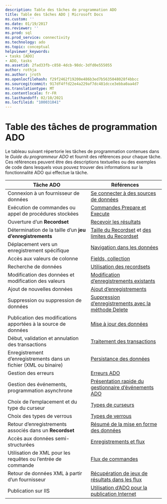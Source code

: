 ```yaml
---
description: Table des tâches de programmation ADO
title: Table des tâches ADO | Microsoft Docs
ms.custom: ''
ms.date: 01/19/2017
ms.reviewer: ''
ms.prod: sql
ms.prod_service: connectivity
ms.technology: ado
ms.topic: conceptual
helpviewer_keywords:
- tasks [ADO]
- ADO, tasks
ms.assetid: 2fad33fb-c858-4dcb-98dc-3dfd0e555055
author: rothja
ms.author: jroth
ms.openlocfilehash: f29f2462f19200e486b3ed7b5635048028f4bbcc
ms.sourcegitcommit: 917df4ffd22e4a229af7dc481dcce3ebba0aa4d7
ms.translationtype: MT
ms.contentlocale: fr-FR
ms.lasthandoff: 02/10/2021
ms.locfileid: "100031041"
---
```

# <a name="ado-programming-task-table"></a>Table des tâches de programmation ADO
Le tableau suivant répertorie les tâches de programmation contenues dans le *Guide du programmeur ADO* et fournit des références pour chaque tâche. Ces références peuvent être des descriptions textuelles ou des exemples de code dans lesquels vous pouvez trouver des informations sur la fonctionnalité ADO qui effectue la tâche.

|Tâche ADO|Références|
|--------------|----------------|
|Connexion à un fournisseur de données|[Se connecter à des sources de données](./data/connecting-to-data-sources.md)|
|Exécution de commandes ou appel de procédures stockées|[Commandes Prepare et Execute](./data/preparing-and-executing-commands.md)|
|Ouverture d’un **Recordset**|[Recevoir les résultats](./data/receiving-results.md)|
|Détermination de la taille d’un **jeu d’enregistrements**|[Taille du Recordset](./data/current-record-and-size-of-recordset.md) et [des limites du Recordset](./data/boundaries-of-a-recordset.md)|
|Déplacement vers un enregistrement spécifique|[Navigation dans les données](./data/navigating-through-data.md)|
|Accès aux valeurs de colonne|[Fields, collection](./data/the-fields-collection.md)|
|Recherche de données|[Utilisation des recordsets](./data/working-with-recordsets.md)|
|Modification des données et modification des valeurs|[Modification d’enregistrements existants](./data/editing-existing-records.md)|
|Ajout de nouvelles données|[Ajout d’enregistrements](./data/adding-records.md)|
|Suppression ou suppression de données|[Suppression d’enregistrements avec la méthode Delete](./data/deleting-records-using-the-delete-method.md)|
|Publication des modifications apportées à la source de données|[Mise à jour des données](./data/updating-data.md)|
|Début, validation et annulation des transactions|[Traitement des transactions](./data/transaction-processing.md)|
|Enregistrement d’enregistrements dans un fichier (XML ou binaire)|[Persistance des données](./data/persisting-data.md)|
|Gestion des erreurs|[Erreurs ADO](./data/ado-errors.md)|
|Gestion des événements, programmation asynchrone|[Présentation rapide du gestionnaire d’événements ADO](./data/ado-event-handler-summary.md)|
|Choix de l’emplacement et du type du curseur|[Types de curseurs](./data/types-of-cursors-ado.md)|
|Choix des types de verrous|[Types de verrous](./data/types-of-locks.md)|
|Retour d’enregistrements associés dans un **Recordset**|[Résumé de la mise en forme des données](./data/data-shaping-overview.md)|
|Accès aux données semi-structurées|[Enregistrements et flux](./data/records-and-streams.md)|
|Utilisation de XML pour les requêtes ou l’entrée de commande|[Flux de commandes](./data/command-streams.md)|
|Retour de données XML à partir d’un fournisseur|[Récupération de jeux de résultats dans les flux](./data/retrieving-resultsets-into-streams.md)|
|Publication sur IIS|[Utilisation d’ADO pour la publication Internet](./data/using-ado-for-internet-publishing.md)|